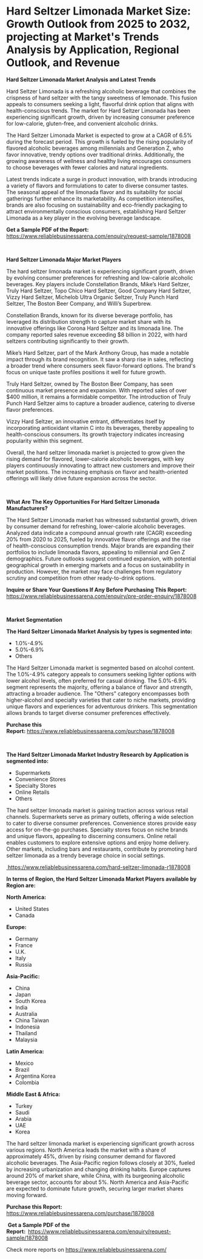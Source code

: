 <p><h1>Hard Seltzer Limonada Market Size: Growth Outlook from 2025 to 2032, projecting at Market's Trends Analysis by Application, Regional Outlook, and Revenue</h1></p><p><strong>Hard Seltzer Limonada Market Analysis and Latest Trends</strong></p>
<p><p>Hard Seltzer Limonada is a refreshing alcoholic beverage that combines the crispness of hard seltzer with the tangy sweetness of lemonade. This fusion appeals to consumers seeking a light, flavorful drink option that aligns with health-conscious trends. The market for Hard Seltzer Limonada has been experiencing significant growth, driven by increasing consumer preference for low-calorie, gluten-free, and convenient alcoholic drinks.</p><p>The Hard Seltzer Limonada Market is expected to grow at a CAGR of 6.5% during the forecast period. This growth is fueled by the rising popularity of flavored alcoholic beverages among millennials and Generation Z, who favor innovative, trendy options over traditional drinks. Additionally, the growing awareness of wellness and healthy living encourages consumers to choose beverages with fewer calories and natural ingredients.</p><p>Latest trends indicate a surge in product innovation, with brands introducing a variety of flavors and formulations to cater to diverse consumer tastes. The seasonal appeal of the limonada flavor and its suitability for social gatherings further enhance its marketability. As competition intensifies, brands are also focusing on sustainability and eco-friendly packaging to attract environmentally conscious consumers, establishing Hard Seltzer Limonada as a key player in the evolving beverage landscape.</p></p>
<p><strong>Get a Sample PDF of the Report:&nbsp;</strong> <a href="https://www.reliablebusinessarena.com/enquiry/request-sample/1878008?utm_campaign=2131&utm_medium=2&utm_source=Github&utm_content=ia&utm_term=15022025&utm_id=hard-seltzer-limonada">https://www.reliablebusinessarena.com/enquiry/request-sample/1878008</a></p>
<p>&nbsp;</p>
<p><strong>Hard Seltzer Limonada Major Market Players</strong></p>
<p><p>The hard seltzer limonada market is experiencing significant growth, driven by evolving consumer preferences for refreshing and low-calorie alcoholic beverages. Key players include Constellation Brands, Mike’s Hard Seltzer, Truly Hard Seltzer, Topo Chico Hard Seltzer, Good Company Hard Seltzer, Vizzy Hard Seltzer, Michelob Ultra Organic Seltzer, Truly Punch Hard Seltzer, The Boston Beer Company, and Willi’s Superbrew.</p><p>Constellation Brands, known for its diverse beverage portfolio, has leveraged its distribution strength to capture market share with its innovative offerings like Corona Hard Seltzer and its limonada line. The company reported sales revenue exceeding $8 billion in 2022, with hard seltzers contributing significantly to their growth.</p><p>Mike’s Hard Seltzer, part of the Mark Anthony Group, has made a notable impact through its brand recognition. It saw a sharp rise in sales, reflecting a broader trend where consumers seek flavor-forward options. The brand's focus on unique taste profiles positions it well for future growth.</p><p>Truly Hard Seltzer, owned by The Boston Beer Company, has seen continuous market presence and expansion. With reported sales of over $400 million, it remains a formidable competitor. The introduction of Truly Punch Hard Seltzer aims to capture a broader audience, catering to diverse flavor preferences.</p><p>Vizzy Hard Seltzer, an innovative entrant, differentiates itself by incorporating antioxidant vitamin C into its beverages, thereby appealing to health-conscious consumers. Its growth trajectory indicates increasing popularity within this segment.</p><p>Overall, the hard seltzer limonada market is projected to grow given the rising demand for flavored, lower-calorie alcoholic beverages, with key players continuously innovating to attract new customers and improve their market positions. The increasing emphasis on flavor and health-oriented offerings will likely drive future expansion across the sector.</p></p>
<p>&nbsp;</p>
<p><strong>What Are The Key Opportunities For Hard Seltzer Limonada Manufacturers?</strong></p>
<p><p>The Hard Seltzer Limonada market has witnessed substantial growth, driven by consumer demand for refreshing, lower-calorie alcoholic beverages. Analyzed data indicate a compound annual growth rate (CAGR) exceeding 20% from 2020 to 2025, fueled by innovative flavor offerings and the rise of health-conscious consumption trends. Major brands are expanding their portfolios to include limonada flavors, appealing to millennial and Gen Z demographics. Future outlooks suggest continued expansion, with potential geographical growth in emerging markets and a focus on sustainability in production. However, the market may face challenges from regulatory scrutiny and competition from other ready-to-drink options.</p></p>
<p><strong>Inquire or Share Your Questions If Any Before Purchasing This Report:</strong> <a href="https://www.reliablebusinessarena.com/enquiry/pre-order-enquiry/1878008?utm_campaign=2131&utm_medium=2&utm_source=Github&utm_content=ia&utm_term=15022025&utm_id=hard-seltzer-limonada">https://www.reliablebusinessarena.com/enquiry/pre-order-enquiry/1878008</a></p>
<p>&nbsp;</p>
<p><strong>Market Segmentation</strong></p>
<p><strong>The Hard Seltzer Limonada Market Analysis by types is segmented into:</strong></p>
<p><ul><li>1.0%-4.9%</li><li>5.0%-6.9%</li><li>Others</li></ul></p>
<p><p>The Hard Seltzer Limonada market is segmented based on alcohol content. The 1.0%-4.9% category appeals to consumers seeking lighter options with lower alcohol levels, often preferred for casual drinking. The 5.0%-6.9% segment represents the majority, offering a balance of flavor and strength, attracting a broader audience. The "Others" category encompasses both higher-alcohol and specialty varieties that cater to niche markets, providing unique flavors and experiences for adventurous drinkers. This segmentation allows brands to target diverse consumer preferences effectively.</p></p>
<p><strong>Purchase this Report:&nbsp;</strong><a href="https://www.reliablebusinessarena.com/purchase/1878008?utm_campaign=2131&utm_medium=2&utm_source=Github&utm_content=ia&utm_term=15022025&utm_id=hard-seltzer-limonada">https://www.reliablebusinessarena.com/purchase/1878008</a></p>
<p>&nbsp;</p>
<p><strong>The Hard Seltzer Limonada Market Industry Research by Application is segmented into:</strong></p>
<p><ul><li>Supermarkets</li><li>Convenience Stores</li><li>Specialty Stores</li><li>Online Retails</li><li>Others</li></ul></p>
<p><p>The hard seltzer limonada market is gaining traction across various retail channels. Supermarkets serve as primary outlets, offering a wide selection to cater to diverse consumer preferences. Convenience stores provide easy access for on-the-go purchases. Specialty stores focus on niche brands and unique flavors, appealing to discerning consumers. Online retail enables customers to explore extensive options and enjoy home delivery. Other markets, including bars and restaurants, contribute by promoting hard seltzer limonada as a trendy beverage choice in social settings.</p></p>
<p><a href="https://www.reliablebusinessarena.com/hard-seltzer-limonada-r1878008?utm_campaign=2131&utm_medium=2&utm_source=Github&utm_content=ia&utm_term=15022025&utm_id=hard-seltzer-limonada">&nbsp;https://www.reliablebusinessarena.com/hard-seltzer-limonada-r1878008</a></p>
<p><strong>In terms of Region, the Hard Seltzer Limonada Market Players available by Region are:</strong></p>
<p>
    <p> <strong> North America: </strong>
        <ul>
            <li>United States</li>
            <li>Canada</li>
        </ul>
        </p> 
    <p> <strong> Europe: </strong>
        <ul>
            <li>Germany</li>
            <li>France</li>
            <li>U.K.</li>
            <li>Italy</li>
            <li>Russia</li>
        </ul>
        </p> 
    <p> <strong> Asia-Pacific: </strong>
        <ul>
            <li>China</li>
            <li>Japan</li>
            <li>South Korea</li>
            <li>India</li>
            <li>Australia</li>
            <li>China Taiwan</li>
            <li>Indonesia</li>
            <li>Thailand</li>
            <li>Malaysia</li>
        </ul>
        </p> 
    <p> <strong> Latin America: </strong>
        <ul>
            <li>Mexico</li>
            <li>Brazil</li>
            <li>Argentina Korea</li>
            <li>Colombia</li>
        </ul>
        </p> 
    <p> <strong> Middle East & Africa: </strong>
        <ul>
            <li>Turkey</li>
            <li>Saudi</li>
            <li>Arabia</li>
            <li>UAE</li>
            <li>Korea</li>
        </ul>
    </p>
    </p>
<p><p>The hard seltzer limonada market is experiencing significant growth across various regions. North America leads the market with a share of approximately 45%, driven by rising consumer demand for flavored alcoholic beverages. The Asia-Pacific region follows closely at 30%, fueled by increasing urbanization and changing drinking habits. Europe captures around 20% of market share, while China, with its burgeoning alcoholic beverage sector, accounts for about 5%. North America and Asia-Pacific are expected to dominate future growth, securing larger market shares moving forward.</p></p>
<p><strong>Purchase this Report: </strong><a href="https://www.reliablebusinessarena.com/purchase/1878008?utm_campaign=2131&utm_medium=2&utm_source=Github&utm_content=ia&utm_term=15022025&utm_id=hard-seltzer-limonada">https://www.reliablebusinessarena.com/purchase/1878008</a></p>
<p>&nbsp;<strong>Get a Sample PDF of the Report:&nbsp;&nbsp;</strong><a href="https://www.reliablebusinessarena.com/enquiry/request-sample/1878008?utm_campaign=2131&utm_medium=2&utm_source=Github&utm_content=ia&utm_term=15022025&utm_id=hard-seltzer-limonada">https://www.reliablebusinessarena.com/enquiry/request-sample/1878008</a></p>
<p><strong></strong></p>
<p>Check more reports on <a href="https://www.reliablebusinessarena.com/?utm_campaign=2131&utm_medium=2&utm_source=Github&utm_content=ia&utm_term=15022025&utm_id=hard-seltzer-limonada">https://www.reliablebusinessarena.com/</a></p>